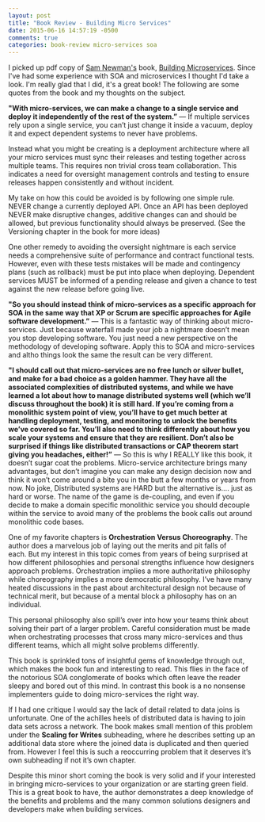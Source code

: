 ```yaml
---
layout: post
title: "Book Review - Building Micro Services"
date: 2015-06-16 14:57:19 -0500
comments: true
categories: book-review micro-services soa
---
```


I picked up pdf copy of [Sam Newman's](http://samnewman.io) book, [Building Microservices](http://info.thoughtworks.com/building-microservices-book).
Since I've had some experience with SOA and microservices I thought I'd take a look.
I'm really glad that I did, it's a great book! The following are some quotes
from the book and my thoughts on the subject.

**"With micro-services, we can make a change to a single
service and deploy it independently of the rest of the
system.”** — If multiple services rely upon a single
service, you can’t just change it inside a vacuum, deploy it
and expect dependent systems to never have problems.

<!-- more -->
Instead what you might be creating is a deployment architecture where all your
micro services must sync their releases and testing together across multiple
teams. This requires non trivial cross team collaboration. This indicates a
need for oversight management controls and testing to ensure releases happen
consistently and without incident.

My take on how this could be avoided is by following one
simple rule. NEVER change a currently deployed API. Once an
API has been deployed NEVER make disruptive changes, additive
changes can and should be allowed, but previous functionality
should always be preserved. (See the Versioning chapter in
the book for more ideas) 

One other remedy to avoiding the oversight nightmare is each
service needs a comprehensive suite of performance and
contract functional tests. However, even with these tests
mistakes will be made and contingency plans (such as
rollback) must be put into place when deploying. Dependent
services MUST be informed of a pending release and given a
chance to test against the new release before going live.

**"So you should instead think of micro-services as a
specific approach for SOA in the same way that XP or Scrum
are specific approaches for Agile software development.”** —
This is a fantastic way of thinking about micro-services.
Just because waterfall made your job a nightmare doesn’t mean
you stop developing software. You just need a new perspective
on the methodology of developing software. Apply this to SOA
and micro-services and altho things look the same the result
can be very different.

**"I should call out that micro-services are no free lunch or
silver bullet, and make for a bad choice as a golden hammer.
They have all the associated complexities of distributed
systems, and while we have learned a lot about how to manage
distributed systems well (which we’ll discuss throughout the
book) it is still hard. If you’re coming from a monolithic
system point of view, you’ll have to get much better at
handling deployment, testing, and monitoring to unlock the
benefits we’ve covered so far. You’ll also need to think
differently about how you scale your systems and ensure that
they are resilient. Don’t also be surprised if things like
distributed transactions or CAP theorem start giving you
headaches, either!”** — So this is why I REALLY like this
book, it doesn’t sugar coat the problems. Micro-service
architecture brings many advantages, but don’t imagine you
can make any design decision now and think it won’t come
around a bite you in the butt a few months or years from now.
No joke, Distributed systems are HARD but the alternative
is…. just as hard or worse. The name of the game is
de-coupling, and even if you decide to make a domain specific
monolithic service you should decouple within the service to
avoid many of the problems the book calls out around
monolithic code bases.

One of my favorite chapters is **Orchestration Versus
Choreography**. The author does a marvelous job of laying
out the merits and pit falls of each. But my interest in this
topic comes from years of being surprised at how
different philosophies and personal strengths influence how
designers approach problems. Orchestration implies a more
authoritative philosophy while choreography implies a more
democratic philosophy. I’ve have many heated discussions in
the past about architectural design not because of technical
merit, but because of a mental block a philosophy has on an
individual.

This personal philosophy also spill’s over into how your
teams think about solving their part of a larger problem.
Careful consideration must be made when orchestrating
processes that cross many micro-services and thus different
teams, which all might solve problems differently.

This book is sprinkled tons of insightful gems of knowledge
through out, which makes the book fun and interesting to
read. This flies in the face of the notorious SOA
conglomerate of books which often leave the reader sleepy and
bored out of this mind. In contrast this book is a no
nonsense implementers guide to doing micro-services the right
way.

If I had one critique I would say the lack of detail related
to data joins is unfortunate. One of the achilles heels of
distributed data is having to join data sets across a
network. The book makes small mention of this problem under
the **Scaling for Writes** subheading, where he describes
setting up an additional data store where the joined data is
duplicated and then queried from. However I feel this is such
a reoccurring problem that it deserves it’s own subheading if
not it’s own chapter.

Despite this minor short coming the book is very solid and if
your interested in bringing micro-services to your
organization or are starting green field. This is a great
book to have, the author demonstrates a deep knowledge of the
benefits and problems and the many common solutions designers
and developers make when building services.
